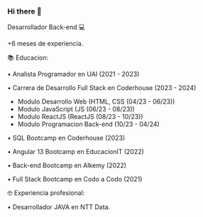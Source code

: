 ### Hi there 👋

Desarrollador Back-end 💻 

+6 meses de experiencia.

📚 Educacion:

• Analista Programador en UAI (2021 - 2023)

• Carrera de Desarrollo Full Stack en Coderhouse (2023 - 2024)
  - Modulo Desarrollo Web (HTML, CSS (04/23 - 06/23))
  - Modulo JavaScript (JS (06/23 - 08/23))
  - Modulo ReactJS (ReactJS (08/23 - 10/23))
  - Modulo Programacion Back-end (10/23 - 04/24)

• SQL Bootcamp en Coderhouse (2023)

• Angular 13 Bootcamp en EducacionIT (2022)

• Back-end Bootcamp en Alkemy (2022)

• Full Stack Bootcamp en Codo a Codo (2021)

🤓 Experiencia profesional:

• Desarrollador JAVA en NTT Data.

